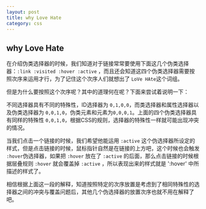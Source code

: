 ```yaml
---
layout: post
title: why Love Hate
category: css
---
```


## why Love Hate

在介绍伪类选择器的时候，我们知道对于链接常常要使用下面这几个伪类选择器：`:link :visited :hover :active` ，而且还会知道这四个伪类选择器需要按照次序来运用才行，为了记住这个次序人们就想出了 `LoVe HAte`这个词组。

但是为什么要按照这个次序呢？其中的道理何在呢？下面来尝试着说明一下：

不同选择器具有不同的特殊性，ID选择器为 `0,1,0,0`，而类选择器和属性选择器以及伪类选择器为 `0,0,1,0`，伪类元素和元素为`0,0,0,1`。上面的四个伪类选择器具有同样的特殊性 `0,0,1,0`，根据CSS的规则，选择器的特殊性一样就可能出现冲突的情况。

当我们点击一个链接的时候，我们希望他能运用  `:active` 这个伪选择器所设定的样式，但是点击链接的时候，鼠标指针自然是在链接的上方吧，这个时候也会触发 `:hover`伪选择器，如果把 `:hover` 放在了 `:active` 的后面，那么点击链接的时候根据层叠规则 `:hover` 就会覆盖掉 `:active` ，所以表现出来的样式就是 ':hover' 中所描述的样式了。

相信根据上面这一段的解释，知道按照特定的次序放置是考虑到了相同特殊性的选择器之间的冲突与覆盖问题后，其他几个伪选择器的放置次序也就不用在解释了吧。
